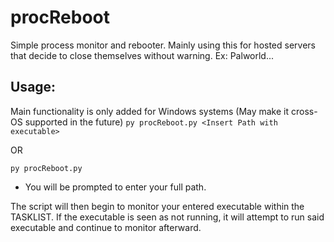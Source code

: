 # procReboot

Simple process monitor and rebooter. Mainly using this for hosted servers that decide to close themselves without warning. Ex: Palworld...

## Usage:
Main functionality is only added for Windows systems (May make it cross-OS supported in the future)
`py procReboot.py <Insert Path with executable>`

OR

`py procReboot.py`
- You will be prompted to enter your full path.

The script will then begin to monitor your entered executable within the TASKLIST. If the executable is seen as not running, it will attempt to run said executable and continue to monitor afterward.
